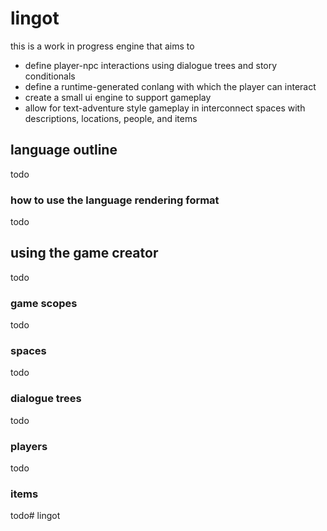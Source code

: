 # lingot
this is a work in progress engine that aims to
- define player-npc interactions using dialogue trees and story conditionals
- define a runtime-generated conlang with which the player can interact
- create a small ui engine to support gameplay
- allow for text-adventure style gameplay in interconnect spaces with descriptions, locations, people, and items

## language outline

todo

### how to use the language rendering format

todo

## using the game creator

todo

### game scopes

todo

### spaces

todo

### dialogue trees

todo

### players

todo

### items

todo# lingot
